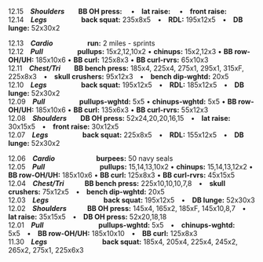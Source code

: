 12.15 ***Shoulders***  **BB OH press:**   • **lat raise:**   • **front raise:**  
12.14 ***Legs***     **back squat:** 235x8x5 • **RDL:** 195x12x5 • **DB lunge:** 52x30x2  

12.13 ***Cardio***     **run:** 2 miles - sprints  
12.12 ***Pull***     **pullups:** 15x2,12,10x2 • **chinups:** 15x2,12x3 • **BB row-OH/UH:** 185x10x6 • **BB curl:** 125x8x3 • **BB curl-rvrs:** 65x10x3  
12.11 ***Chest/Tri***  **BB bench press:** 185x4, 225x4, 275x1, 295x1, 315xF, 225x8x3 • **skull crushers:** 95x12x3 • **bench dip-wghtd:** 20x5  
12.10 ***Legs***     **back squat:** 195x12x5 • **RDL:** 185x12x5 • **DB lunge:** 52x30x2  
12.09 ***Pull***     **pullups-wghtd:** 5x5 • **chinups-wghtd:** 5x5 • **BB row-OH/UH:** 185x10x6 • **BB curl:** 135x6x3 • **BB curl-rvrs:** 55x12x3  
12.08 ***Shoulders***  **DB OH press:** 52x24,20,20,16,15 • **lat raise:** 30x15x5 • **front raise:** 30x12x5  
12.07 ***Legs***     **back squat:** 225x8x5 • **RDL:** 155x12x5 • **DB lunge:** 52x30x2  

12.06 ***Cardio***      **burpees:** 50 navy seals  
12.05 ***Pull***        **pullups:** 15,14,13,10x2 • **chinups:** 15,14,13,12x2 • **BB row-OH/UH:** 185x10x6 • **BB curl:** 125x8x3 • **BB curl-rvrs:** 45x15x5  
12.04 ***Chest/Tri***   **BB bench press:** 225x10,10,10,7,8 • **skull crushers:** 75x12x5 • **bench dip-wghtd:** 20x5  
12.03 ***Legs***        **back squat:** 195x12x5 • **DB lunge:** 52x30x3  
12.02 ***Shoulders***   **BB OH press:** 145x4, 165x2, 185xF, 145x10,8,7 • **lat raise:** 35x15x5 • **DB OH press:** 52x20,18,18  
12.01 ***Pull***        **pullups-wghtd:** 5x5 • **chinups-wghtd:** 5x5 • **BB row-OH/UH:** 185x10x10 • **BB curl:** 125x8x3  
11.30 ***Legs***        **back squat:** 185x4, 205x4, 225x4, 245x2, 265x2, 275x1, 225x6x3  
